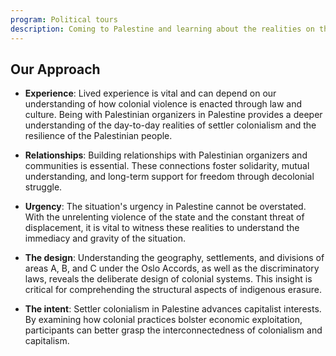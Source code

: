 ```yaml
---
program: Political tours
description: Coming to Palestine and learning about the realities on the ground can be an important step in deepening your solidarity and heightening your political analysis.
---
```


## Our Approach

- **Experience**: Lived experience is vital and can depend on our understanding of how colonial violence is enacted through law and culture. Being with Palestinian organizers in Palestine provides a deeper understanding of the day-to-day realities of settler colonialism and the resilience of the Palestinian people.

- **Relationships**: Building relationships with Palestinian organizers and communities is essential. These connections foster solidarity, mutual understanding, and long-term support for freedom through decolonial struggle.

- **Urgency**: The situation's urgency in Palestine cannot be overstated. With the unrelenting violence of the state and the constant threat of displacement, it is vital to witness these realities to understand the immediacy and gravity of the situation.

- **The design**: Understanding the geography, settlements, and divisions of areas A, B, and C under the Oslo Accords, as well as the discriminatory laws, reveals the deliberate design of colonial systems. This insight is critical for comprehending the structural aspects of indigenous erasure.

- **The intent**: Settler colonialism in Palestine advances capitalist interests. By examining how colonial practices bolster economic exploitation, participants can better grasp the interconnectedness of colonialism and capitalism.

